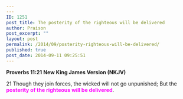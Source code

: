 ```yaml
---
---
ID: 1251
post_title: The posterity of the righteous will be delivered
author: Praison
post_excerpt: ""
layout: post
permalink: /2014/09/posterity-righteous-will-be-delivered/
published: true
post_date: 2014-09-11 09:25:51
---
```

<strong>Proverbs 11:21</strong>
<strong> New King James Version (NKJV)</strong>

21 Though they join forces, the wicked will not go unpunished;
But the<span style="color: #ff00ff;"><strong> posterity of the righteous will be delivered</strong></span>.